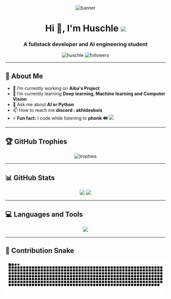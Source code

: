 <!-- Bannière -->
<p align="center">
  <img src="https://i.ibb.co/QP2ZCzs/github-header-image.png" alt="banner" />
</p>

<h1 align="center">
  Hi 👋, I'm Huschle <img src="https://media.giphy.com/media/hvRJCLFzcasrR4ia7z/giphy.gif" width="35">
</h1>
<h3 align="center">A fullstack developer and AI engineering student</h3>

<p align="center">
  <img src="https://komarev.com/ghpvc/?username=huschle&label=Profile%20views&color=0e75b6&style=flat" alt="huschle" /> 
  <img src="https://img.shields.io/github/followers/huschle?label=Followers&style=social" alt="followers"/>
</p>

---

## 🚀 About Me  
- 🔭 I’m currently working on **Aiba's Project**  
- 🌱 I’m currently learning **Deep learning, Machine learning and Computer Vision**  
- 💬 Ask me about **AI or Python**  
- 📫 How to reach me **discord : akhidesbois**  
- ⚡ **Fun fact:** I code while listening to **phonk 🔊** <img src="https://media.giphy.com/media/11JTxkrmq4bGE0/giphy.gif" width="30">  

---

## 🏆 GitHub Trophies  
<p align="center">
  <img src="https://github-profile-trophy.vercel.app/?username=huschle&theme=gruvbox&margin-w=10&margin-h=10&row=1&column=6" alt="trophies" />
</p>

---

## 📊 GitHub Stats  
<p align="center">
  <img src="https://github-readme-stats.vercel.app/api?username=huschle&show_icons=true&theme=tokyonight" height="150" />
  <img src="https://github-readme-stats.vercel.app/api/top-langs/?username=huschle&layout=compact&theme=tokyonight" height="150" />
</p>

---

## 💻 Languages and Tools  
<p align="center">
  <img src="https://skillicons.dev/icons?i=python,java,js,ts,react,nodejs,angular,html,css,django,flask,docker,git,linux,mongodb,postgresql,tensorflow,pytorch,scala" />
</p>

---

## 🐍 Contribution Snake  
<p align="center">
  <img src="https://github.com/Platane/snk/raw/output/github-contribution-grid-snake.svg" alt="snake animation" />
</p>
